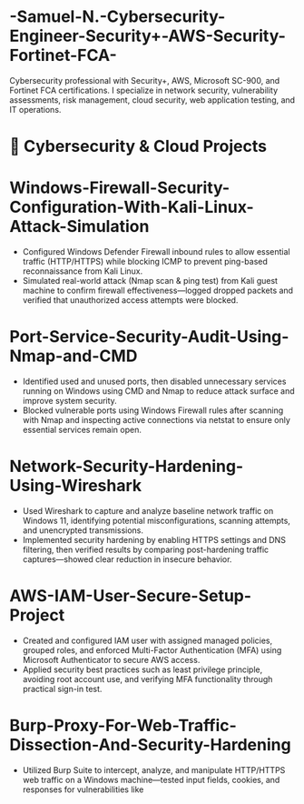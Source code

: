 # -Samuel-N.-Cybersecurity-Engineer-Security+-AWS-Security-Fortinet-FCA-
Cybersecurity professional with Security+, AWS, Microsoft SC-900, and Fortinet FCA certifications. I specialize in network security, vulnerability assessments, risk management, cloud security, web application testing, and IT operations.

#  🔐 Cybersecurity & Cloud Projects
# Windows-Firewall-Security-Configuration-With-Kali-Linux-Attack-Simulation
- Configured Windows Defender Firewall inbound rules to allow essential traffic (HTTP/HTTPS) while blocking ICMP to prevent ping-based reconnaissance from Kali Linux.
- Simulated real-world attack (Nmap scan & ping test) from Kali guest machine to confirm firewall effectiveness—logged dropped packets and verified that unauthorized access     attempts were blocked.

# Port-Service-Security-Audit-Using-Nmap-and-CMD
- Identified used and unused ports, then disabled unnecessary services running on Windows using CMD and Nmap to reduce attack surface and improve system security.
- Blocked vulnerable ports using Windows Firewall rules after scanning with Nmap and inspecting active connections via netstat to ensure only essential services remain open.

# Network-Security-Hardening-Using-Wireshark
- Used Wireshark to capture and analyze baseline network traffic on Windows 11, identifying potential misconfigurations, scanning attempts, and unencrypted transmissions.
- Implemented security hardening by enabling HTTPS settings and DNS filtering, then verified results by comparing post-hardening traffic captures—showed clear reduction in    insecure behavior.
  
# AWS-IAM-User-Secure-Setup-Project
- Created and configured IAM user with assigned managed policies, grouped roles, and enforced Multi-Factor Authentication (MFA) using Microsoft Authenticator to secure AWS    access.
- Applied security best practices such as least privilege principle, avoiding root account use, and verifying MFA functionality through practical sign-in test.

# Burp-Proxy-For-Web-Traffic-Dissection-And-Security-Hardening
- Utilized Burp Suite to intercept, analyze, and manipulate HTTP/HTTPS web traffic on a Windows machine—tested input fields, cookies, and responses for vulnerabilities        like <script>, SQL syntax, and status code anomalies.
- Configured proxy and browser settings to route traffic through Burp Proxy, enabling hands-on vulnerability testing and applying hardening techniques to improve web          application security posture.
  

  # Installation-and-Configuring-of-Metasploit-framework-on-Kali-Linux
  - Installed and configured Metasploit Framework on Kali Linux using package manager and validated PostgreSQL database connectivity to enable exploit testing environment.
  - Initiated Metasploit console and database setup (msfdb init, db_connect, db_status) to prepare for structured vulnerability validation and penetration testing               activities.
 
 # Creating-and-Managing-Workspace-In-The-Metasploit-framework-On-Kali-Linux-to-Organize-Scan-Result-
- Configured and managed Metasploit workspaces on Kali Linux to organize scan results across multiple targets—used workspace commands to add, rename, delete, and isolate      project activities.
- Initialized Metasploit database and verified PostgreSQL connectivity; added hosts to each workspace using db_nmap for structured penetration test tracking.

# Using-The-Metasploit-Console
- Launched Metasploit Console on Kali Linux to simulate attacker behavior and strengthen system defenses through proactive vulnerability identification.
- Applied port scanning modules (search portscan) for network reconnaissance and targeted auxiliary scans using set RHOST <IP> to enhance data precision.
- Searched CVE-specific exploits (search cve:<year>) within Metasploit for vulnerability validation and payload selection.
- Accessed and configured payloads (show payload, search type payload name:ssh) to prepare relevant attack vectors and test countermeasures.

# Port-Scanning-and-Enumeration-on-Metasploit
-Performed root-level Nmap scan with service and OS detection (nmap -sS -sV -O) and exported results in XML format for structured analysis.
- Initialized Metasploit database (msfdb init) and launched console (msfconsole) for integration of external scan results.
- Created and accessed custom workspace to isolate scan data, imported Nmap XML (db_import M1) for host enumeration and vulnerability mapping.
- Used Metasploit’s built-in modules (host, db_nmap) to analyze hosts and conduct follow-up scans within workspace environment.

# Using-Auxiliary-Modules-on-Metasploit
- Demonstrated use of Metasploit Auxiliary Modules for threat detection by initiating scans for TCP ports and FTP version enumeration within an isolated workspace (search     portscan, search ftp_version, set RHOSTS, run).
- Started Metasploit environment (msfconsole, msfdb init) and created workspace to organize scanning results and streamline workflow.
- Shared mitigation strategies against reconnaissance attacks using auxiliary modules, including firewall hardening, segmentation, honeypots, service obfuscation, and         active threat hunting protocols.











